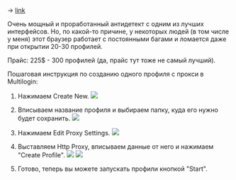 -> [link](https://multilogin.com/)

Очень мощный и проработанный антидетект с одним из лучших интерфейсов. Но, по какой-то причине, у некоторых людей (в том числе у меня) этот браузер работает с постоянными багами и ломается даже при открытии 20-30 профилей.

Прайс: 225$ - 300 профилей (да, прайс тут тоже не самый лучший).

Пошаговая инструкция по созданию одного профиля с прокси в Multilogin:
1. Нажимаем Create New.
![](https://telegra.ph/file/1a9fa1083ea39831228ce.png)

2. Вписываем название профиля и выбираем папку, куда его нужно будет сохранить.
![](https://telegra.ph/file/b8fe0faed707bffaea9de.png)

3. Нажимаем Edit Proxy Settings.
![](https://telegra.ph/file/9d4716e53e55556f05ca1.png)

4. Выставляем Http Proxy, вписываем данные от него и нажимаем "Create Profile".
![](https://telegra.ph/file/6e6e774a651a5aeb3d1ff.png)
![](https://telegra.ph/file/72f3b2fe50622e404333a.png)

5. Готово, теперь вы можете запускать профили кнопкой "Start".

